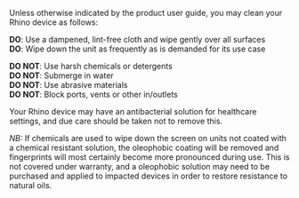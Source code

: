 Unless otherwise indicated by the product user guide, you may clean your Rhino device as follows:

**DO**: Use a dampened, lint-free cloth and wipe gently over all surfaces  
**DO**: Wipe down the unit as frequently as is demanded for its use case

**DO NOT**: Use harsh chemicals or detergents  
**DO NOT**: Submerge in water  
**DO NOT**: Use abrasive materials  
**DO NOT**: Block ports, vents or other in/outlets

Your Rhino device may have an antibacterial solution for healthcare settings, and due care should be taken not to remove this.

_NB:_ If chemicals are used to wipe down the screen on units not coated with a chemical resistant solution, the oleophobic coating will be removed and fingerprints will most certainly become more pronounced during use. This is not covered under warranty, and a oleophobic solution may need to be purchased and applied to impacted devices in order to restore resistance to natural oils.
